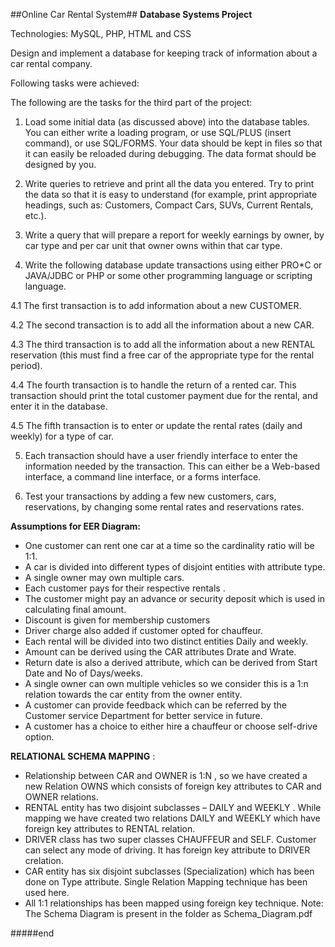 ##Online Car Rental System##
**Database Systems Project**

Technologies: MySQL, PHP, HTML and CSS

Design and implement a database for keeping track of information about a car rental company. 

Following tasks were achieved:

The following are the tasks for the third part of the project:

1. Load some initial data (as discussed above) into the database tables. You can either write a loading program, or use SQL/PLUS (insert command), or use SQL/FORMS. Your data should be kept in files so that it can easily be reloaded during debugging. The data format should be designed by you. 

2. Write queries to retrieve and print all the data you entered. Try to print the data so that it is easy to understand (for example, print appropriate headings, such as: Customers, Compact Cars, SUVs, Current Rentals, etc.).

3. Write a query that will prepare a report for weekly earnings by owner, by car type and per car unit that owner owns within that car type.

4. Write the following database update transactions using either PRO*C or JAVA/JDBC or PHP or some other programming language or scripting language.
  
  4.1 The first transaction is to add information about a new CUSTOMER.
  
  4.2 The second transaction is to add all the information about a new CAR.
  
  4.3 The third transaction is to add all the information about a new RENTAL reservation (this must find a free car of the appropriate type for the rental period).
  
  4.4 The fourth transaction is to handle the return of a rented car. This transaction should print the total customer payment due for the rental, and enter it in the database.
  
  4.5 The fifth transaction is to enter or update the rental rates (daily and weekly) for a type of car.

5. Each transaction should have a user friendly interface to enter the information needed by the transaction. This can either be a Web-based interface, a command line interface, or a forms interface.

6. Test your transactions by adding a few new customers, cars, reservations, by changing some rental rates and reservations rates.


**Assumptions for EER Diagram:**
- One customer can rent one car at a time so the cardinality ratio will be 1:1.
- A car is divided into different types of disjoint entities with attribute type.
- A single owner may own multiple cars.
- Each customer pays for their respective rentals .
- The customer might pay an advance or security deposit which is used in calculating final amount.
- Discount is given for membership customers
- Driver charge also added if customer opted for chauffeur.
- Each rental will be divided into two distinct entities Daily and weekly.
- Amount can be derived using the CAR attributes Drate and Wrate.
- Return date is also a derived attribute, which can be derived from Start Date and No of Days/weeks.
- A single owner can own multiple vehicles so we consider this is a 1:n relation towards the car entity from the owner entity.
- A customer can provide feedback which can be referred by the Customer service Department for better service in future.
- A customer has a choice to either hire a chauffeur or choose self-drive option.


**RELATIONAL SCHEMA MAPPING** :
- Relationship between CAR and OWNER is 1:N , so we have created a new Relation OWNS which consists of foreign key attributes to CAR and OWNER relations.
- RENTAL entity has two disjoint subclasses – DAILY and WEEKLY . While mapping we have created two relations DAILY and WEEKLY which have foreign key attributes to RENTAL relation.
- DRIVER class has two super classes CHAUFFEUR and SELF. Customer can select any mode of driving. It has foreign key attribute to DRIVER crelation.
- CAR entity has six disjoint subclasses (Specialization) which has been done on Type attribute. Single Relation Mapping technique has been used here.
- All 1:1 relationships has been mapped using foreign key technique.
Note: The Schema Diagram is present in the folder as Schema_Diagram.pdf


#####end


